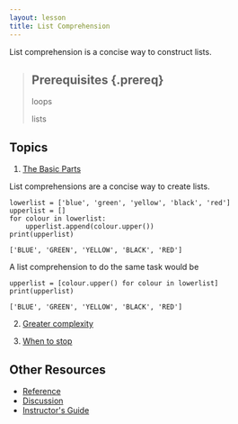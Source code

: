 ```yaml
---
layout: lesson
title: List Comprehension
---
```

List comprehension is a concise way to construct lists. 

> ## Prerequisites {.prereq}
> loops
> 
> lists

## Topics

1.  [The Basic Parts](01-slug.html)

List comprehensions are a concise way to create lists. 

~~~ {.python}
lowerlist = ['blue', 'green', 'yellow', 'black', 'red'] 
upperlist = []
for colour in lowerlist:
    upperlist.append(colour.upper())
print(upperlist)

~~~

~~~ {.output}
['BLUE', 'GREEN', 'YELLOW', 'BLACK', 'RED']
~~~

A list comprehension to do the same task would be

~~~ {.python}
upperlist = [colour.upper() for colour in lowerlist]
print(upperlist)
~~~

~~~ {.output}
['BLUE', 'GREEN', 'YELLOW', 'BLACK', 'RED']
~~~

2.  [Greater complexity](02-slug.html)

3.  [When to stop](03-slug.html)

## Other Resources

*   [Reference](reference.html)
*   [Discussion](discussion.html)
*   [Instructor's Guide](instructors.html)
